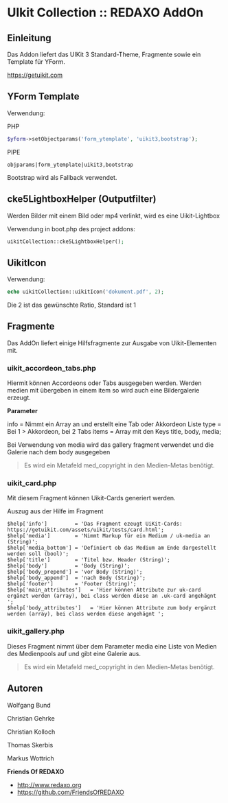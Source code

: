# UIkit Collection :: REDAXO AddOn

## Einleitung

Das Addon liefert das UIKit 3 Standard-Theme, Fragmente sowie ein Template für YForm.

https://getuikit.com


## YForm Template

Verwendung: 

PHP
```php 
$yform->setObjectparams('form_ytemplate', 'uikit3,bootstrap');
```

PIPE
```
objparams|form_ytemplate|uikit3,bootstrap
```
Bootstrap wird als Fallback verwendet. 

## cke5LightboxHelper (Outputfilter) 

Werden Bilder mit einem Bild oder mp4 verlinkt, wird es eine Uikit-Lightbox

Verwendung in boot.php des project addons: 

```php
uikitCollection::cke5LightboxHelper();
```

## UikitIcon

Verwendung: 

```PHP
echo uikitCollection::uikitIcon('dokument.pdf', 2);
```
Die 2 ist das gewünschte Ratio, Standard ist 1


## Fragmente

Das AddOn liefert einige Hilfsfragmente zur Ausgabe von Uikit-Elementen mit. 

### uikit_accordeon_tabs.php
Hiermit können Accordeons oder Tabs ausgegeben werden. Werden medien mit übergeben in einem item so wird auch eine Bildergalerie erzeugt. 

**Parameter**

info =  Nimmt ein Array an und erstellt eine Tab oder Akkordeon Liste
type  = Bei 1 > Akkordeon, bei 2 Tabs
items = Array mit den Keys title, body, media;

Bei Verwendung von media wird das gallery fragment verwendet und die Galerie nach dem body ausgegeben

> Es wird ein Metafeld med_copyright in den Medien-Metas benötigt. 

### uikit_card.php

Mit diesem Fragment können Uikit-Cards generiert werden. 

Auszug aus der Hilfe im Fragment 

```
$help['info']         = 'Das Fragment ezeugt UiKit-Cards: https://getuikit.com/assets/uikit/tests/card.html';
$help['media']        = 'Nimmt Markup für ein Medium / uk-media an (String)';
$help['media_bottom'] = 'Definiert ob das Medium am Ende dargestellt werden soll (bool)';
$help['title']        = 'Titel bzw. Header (String)';
$help['body']         = 'Body (String)';
$help['body_prepend'] = 'vor Body (String)';
$help['body_append']  = 'nach Body (String)';
$help['footer']       = 'Footer (String)';
$help['main_attributes']   = 'Hier können Attribute zur uk-card ergänzt werden (array), bei class werden diese an .uk-card angehägnt ';
$help['body_attributes']   = 'Hier können Attribute zum body ergänzt werden (array), bei class werden diese angehägnt ';
```

### uikit_gallery.php

Dieses Fragment nimmt über dem Parameter media eine Liste von Medien des Medienpools auf und gibt eine Galerie aus. 

> Es wird ein Metafeld med_copyright in den Medien-Metas benötigt. 



## Autoren

Wolfgang Bund

Christian Gehrke

Christian Kolloch

Thomas Skerbis

Markus Wottrich

**Friends Of REDAXO**

* http://www.redaxo.org
* https://github.com/FriendsOfREDAXO
